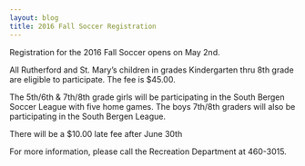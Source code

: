 ```yaml
---
layout: blog
title: 2016 Fall Soccer Registration
---
```


Registration for the 2016 Fall Soccer opens on May 2nd. 

All Rutherford and St. Mary’s children in grades Kindergarten thru 8th grade are eligible to participate. The fee is $45.00. 

The 5th/6th & 7th/8th grade girls will be participating in the South Bergen Soccer League with five home games. The boys 7th/8th graders will also be participating in the South Bergen League. 

There will be a $10.00 late fee after June 30th

For more information, please call the Recreation Department at 460-3015. 

